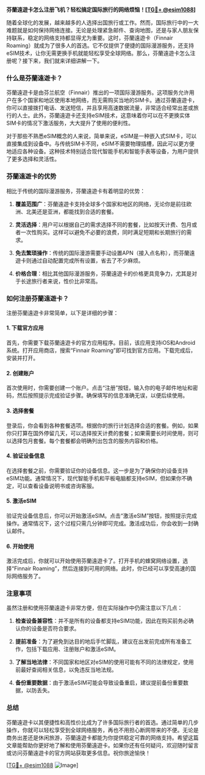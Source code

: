 **芬蘭遠遊卡怎么注册飞机？轻松搞定国际旅行的网络烦恼！[[TG💪+ @esim1088](https://t.me/s/esim1088)]**

随着全球化的发展，越来越多的人选择出国旅行或工作。然而，国际旅行中的一大难题就是如何保持网络连接。无论是处理紧急邮件、查询地图，还是与家人朋友保持联系，稳定的网络支持都显得尤为重要。这时，芬蘭遠遊卡（Finnair Roaming）就成为了很多人的首选。它不仅提供了便捷的国际漫游服务，还支持eSIM技术，让你无需更换手机就能轻松享受全球网络。那么，芬蘭遠遊卡怎么注册呢？接下来，我们就来详细讲解一下。

### 什么是芬蘭遠遊卡？

芬蘭遠遊卡是由芬兰航空（Finnair）推出的一项国际漫游服务。这项服务允许用户在多个国家和地区使用本地网络，而无需购买当地的SIM卡。通过芬蘭遠遊卡，你可以直接拨打电话、发送短信，并且享用高速数据流量，非常适合经常出差或旅行的人士。此外，芬蘭遠遊卡还支持eSIM技术，这意味着你可以在不更换实体SIM卡的情况下激活服务，大大提升了使用的便利性。

对于那些不熟悉eSIM概念的人来说，简单来说，eSIM是一种嵌入式SIM卡，可以直接集成到设备中。与传统SIM卡不同，eSIM不需要物理插槽，因此可以更方便地适应各种设备。这种技术特别适合现代智能手机和智能手表等设备，为用户提供了更多选择和灵活性。

### 芬蘭遠遊卡的优势

相比于传统的国际漫游服务，芬蘭遠遊卡有着明显的优势：

1. **覆盖范围广**：芬蘭遠遊卡支持全球多个国家和地区的网络，无论你是前往欧洲、北美还是亚洲，都能找到合适的套餐。
   
2. **灵活选择**：用户可以根据自己的需求选择不同的套餐，比如按天计费、包月或者一次性购买。这样可以避免不必要的浪费，同时满足短期和长期旅行的需求。

3. **免去繁琐操作**：传统的国际漫游需要手动设置APN（接入点名称），而芬蘭遠遊卡则通过自动配置完成所有设置，省去了不少麻烦。

4. **价格合理**：相比其他国际漫游服务，芬蘭遠遊卡的价格更具竞争力，尤其是对于长途旅行者来说，性价比非常高。

### 如何注册芬蘭遠遊卡？

注册芬蘭遠遊卡非常简单，以下是详细的步骤：

#### 1. 下载官方应用

首先，你需要下载芬蘭遠遊卡的官方应用程序。目前，该应用支持iOS和Android系统。打开应用商店，搜索“Finnair Roaming”即可找到官方应用。下载完成后，安装并打开。

#### 2. 创建账户

首次使用时，你需要创建一个账户。点击“注册”按钮，输入你的电子邮件地址和密码，然后按照提示完成验证步骤。确保填写的信息准确无误，以便后续使用。

#### 3. 选择套餐

登录后，你会看到各种套餐选项。根据你的旅行计划选择合适的套餐。例如，如果你只打算在国外停留几天，可以选择按天计费的套餐；如果需要长时间使用，则可以选择包月套餐。每个套餐都会明确列出包含的服务内容和价格。

#### 4. 验证设备信息

在选择套餐之前，你需要验证你的设备信息。这一步是为了确保你的设备支持eSIM功能。通常情况下，现代智能手机和平板电脑都支持eSIM，但如果你不确定，可以查看设备说明书或咨询客服。

#### 5. 激活eSIM

验证完设备信息后，你可以开始激活eSIM。点击“激活eSIM”按钮，按照提示完成操作。通常情况下，这个过程只需几分钟即可完成。激活成功后，你会收到一封确认邮件。

#### 6. 开始使用

激活完成后，你就可以开始使用芬蘭遠遊卡了。打开手机的蜂窝网络设置，选择“Finnair Roaming”，然后连接到可用的网络。此时，你已经可以享受高速的国际网络服务了。

### 注意事项

虽然注册和使用芬蘭遠遊卡非常方便，但在实际操作中仍需注意以下几点：

1. **检查设备兼容性**：并不是所有的设备都支持eSIM功能，因此在购买前务必确认你的设备是否符合要求。

2. **提前准备**：为了避免到达目的地后手忙脚乱，建议在出发前完成所有准备工作，包括下载应用、注册账户和激活eSIM。

3. **了解当地法律**：不同国家和地区对eSIM的使用可能有不同的法律规定，使用前最好查阅相关信息，以免违反当地法规。

4. **备份重要数据**：由于激活eSIM可能会导致设备重启，建议提前备份重要数据，以防丢失。

### 总结

芬蘭遠遊卡以其便捷性和高性价比成为了许多国际旅行者的首选。通过简单的几步操作，你就可以轻松享受到全球网络服务，再也不用担心断网带来的不便。无论是商务出差还是休闲旅游，芬蘭遠遊卡都能为你提供稳定可靠的网络支持。希望这篇文章能帮助你更好地了解和使用芬蘭遠遊卡。如果你还有任何疑问，欢迎随时留言或访问芬蘭遠遊卡的官方网站获取更多信息。祝你旅途愉快！

[[TG💪+ @esim1088](https://t.me/s/esim1088) ![Image](https://i.postimg.cc/4NQfJmqS/Snipaste-2025-05-13-00-14-12.png)]